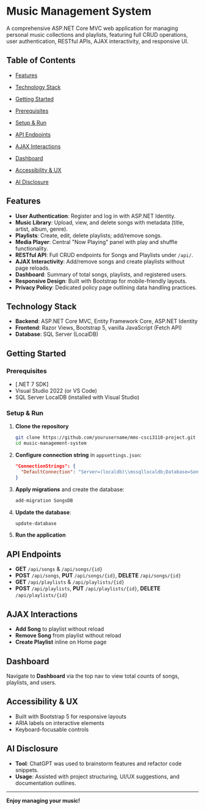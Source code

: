 # Music Management System

A comprehensive ASP.NET Core MVC web application for managing personal music collections and playlists, featuring full CRUD operations, user authentication, RESTful APIs, AJAX interactivity, and responsive UI.

## Table of Contents

* [Features](#features)
* [Technology Stack](#technology-stack)
* [Getting Started](#getting-started)

* [Prerequisites](#prerequisites)
* [Setup & Run](#setup--run)
* [API Endpoints](#api-endpoints)
* [AJAX Interactions](#ajax-interactions)
* [Dashboard](#dashboard)
* [Accessibility & UX](#accessibility--ux)
* [AI Disclosure](#ai-disclosure)

## Features

* **User Authentication**: Register and log in with ASP.NET Identity.
* **Music Library**: Upload, view, and delete songs with metadata (title, artist, album, genre).
* **Playlists**: Create, edit, delete playlists; add/remove songs.
* **Media Player**: Central "Now Playing" panel with play and shuffle functionality.
* **RESTful API**: Full CRUD endpoints for Songs and Playlists under `/api/`.
* **AJAX Interactivity**: Add/remove songs and create playlists without page reloads.
* **Dashboard**: Summary of total songs, playlists, and registered users.
* **Responsive Design**: Built with Bootstrap for mobile-friendly layouts.
* **Privacy Policy**: Dedicated policy page outlining data handling practices.

## Technology Stack

* **Backend**: ASP.NET Core MVC, Entity Framework Core, ASP.NET Identity
* **Frontend**: Razor Views, Bootstrap 5, vanilla JavaScript (Fetch API)
* **Database**: SQL Server (LocalDB)

## Getting Started

### Prerequisites

* [.NET 7 SDK]
* Visual Studio 2022 (or VS Code)
* SQL Server LocalDB (installed with Visual Studio)

### Setup & Run

1. **Clone the repository**

   ```bash
   git clone https://github.com/yourusername/mms-csci3110-project.git
   cd music-management-system
   ```
2. **Configure connection string** in `appsettings.json`:

   ```json
   "ConnectionStrings": {
     "DefaultConnection": "Server=(localdb)\\mssqllocaldb;Database=SongsDB;Trusted_Connection=True;"
   }
   ```
3. **Apply migrations** and create the database:

   ```bash
   add-migration SongsDB
   ```
4. **Update the database**:

   ```bash
   update-database
   ```
5. **Run the application**

## API Endpoints

* **GET** `/api/songs` & `/api/songs/{id}`
* **POST** `/api/songs`, **PUT** `/api/songs/{id}`, **DELETE** `/api/songs/{id}`
* **GET** `/api/playlists` & `/api/playlists/{id}`
* **POST** `/api/playlists`, **PUT** `/api/playlists/{id}`, **DELETE** `/api/playlists/{id}`

## AJAX Interactions

* **Add Song** to playlist without reload
* **Remove Song** from playlist without reload
* **Create Playlist** inline on Home page

## Dashboard

Navigate to **Dashboard** via the top nav to view total counts of songs, playlists, and users.

## Accessibility & UX

* Built with Bootstrap 5 for responsive layouts
* ARIA labels on interactive elements
* Keyboard-focusable controls

## AI Disclosure

* **Tool**: ChatGPT was used to brainstorm features and refactor code snippets.
* **Usage**: Assisted with project structuring, UI/UX suggestions, and documentation outlines.

---

**Enjoy managing your music!**
